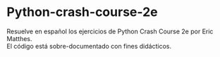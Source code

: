 # Python-crash-course-2e
Resuelve en español los ejercicios de Python Crash Course 2e por Eric Matthes.  
El código está sobre-documentado con fines didácticos.
